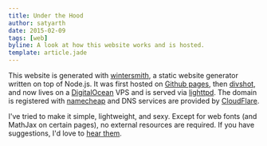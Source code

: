```yaml
---
title: Under the Hood
author: satyarth
date: 2015-02-09
tags: [web]
byline: A look at how this website works and is hosted.
template: article.jade
---
```


This website is generated with [wintersmith](http://wintersmith.io/), a static website generator written on top of Node.js. It was first hosted on [Github pages](https://pages.github.com/), then [divshot](http://divshot.io/), and now lives on a [DigitalOcean](https://www.digitalocean.com/) VPS and is served via [lighttpd](http://www.lighttpd.net/). The domain is registered with [namecheap](https://www.namecheap.com/) and DNS services are provided by [CloudFlare](https://www.cloudflare.com/).

I've tried to make it simple, lightweight, and sexy. Except for web fonts (and MathJax on certain pages), no external resources are required. If you have suggestions, I'd love to [hear them](http://satyarth.me/#contact).